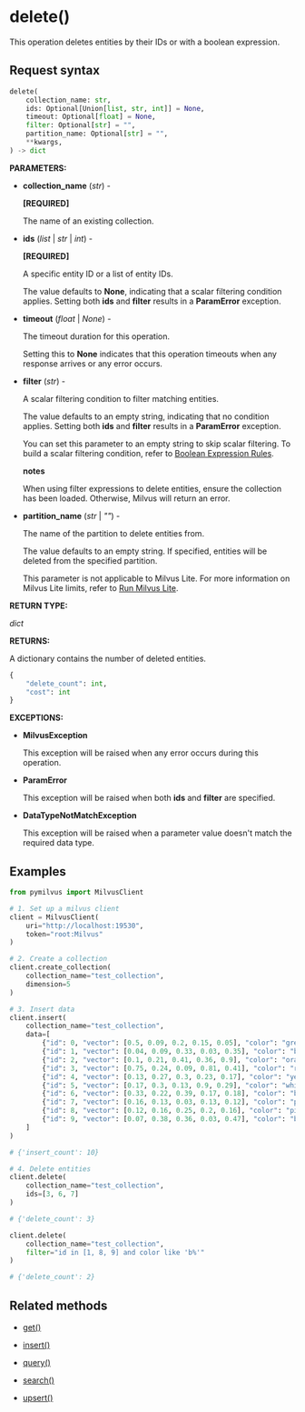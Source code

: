 # delete()

This operation deletes entities by their IDs or with a boolean expression.

## Request syntax

```python
delete(
    collection_name: str,
    ids: Optional[Union[list, str, int]] = None,
    timeout: Optional[float] = None,
    filter: Optional[str] = "",
    partition_name: Optional[str] = "",
    **kwargs,
) -> dict
```

**PARAMETERS:**

- **collection_name** (*str*) -

    **[REQUIRED]**

    The name of an existing collection.

- **ids** (*list* | *str* | *int*) -

    **[REQUIRED]**

    A specific entity ID or a list of entity IDs.

    The value defaults to **None**, indicating that a scalar filtering condition applies. Setting both **ids** and **filter** results in a **ParamError** exception.

- **timeout** (*float* | *None*) -

    The timeout duration for this operation. 

    Setting this to **None** indicates that this operation timeouts when any response arrives or any error occurs.

- **filter** (*str*) -

    A scalar filtering condition to filter matching entities. 

    The value defaults to an empty string, indicating that no condition applies. Setting both **ids** and **filter** results in a **ParamError** exception.

    You can set this parameter to an empty string to skip scalar filtering. To build a scalar filtering condition, refer to [Boolean Expression Rules](https://milvus.io/docs/boolean.md). 

    <div class="admonition note">

    <p><b>notes</b></p>

    <p>When using filter expressions to delete entities, ensure the collection has been loaded. Otherwise, Milvus will return an error.</p>

    </div>

- **partition_name** (*str* | *""*) -

    The name of the partition to delete entities from.

    The value defaults to an empty string. If specified, entities will be deleted from the specified partition.

    This parameter is not applicable to Milvus Lite. For more information on Milvus Lite limits, refer to [Run Milvus Lite](https://milvus.io/docs/milvus_lite.md).

**RETURN TYPE:**

*dict*

**RETURNS:**

A dictionary contains the number of deleted entities.

```python
{
    "delete_count": int,
    "cost": int
}
```

**EXCEPTIONS:**

- **MilvusException**

    This exception will be raised when any error occurs during this operation.

- **ParamError**

    This exception will be raised when both **ids** and **filter** are specified.

- **DataTypeNotMatchException**

    This exception will be raised when a parameter value doesn't match the required data type.

## Examples

```python
from pymilvus import MilvusClient

# 1. Set up a milvus client
client = MilvusClient(
    uri="http://localhost:19530",
    token="root:Milvus"
)

# 2. Create a collection
client.create_collection(
    collection_name="test_collection",
    dimension=5
)

# 3. Insert data
client.insert(
    collection_name="test_collection",
    data=[
        {"id": 0, "vector": [0.5, 0.09, 0.2, 0.15, 0.05], "color": "green"},
        {"id": 1, "vector": [0.04, 0.09, 0.33, 0.03, 0.35], "color": "blue"},
        {"id": 2, "vector": [0.1, 0.21, 0.41, 0.36, 0.9], "color": "orange"},
        {"id": 3, "vector": [0.75, 0.24, 0.09, 0.81, 0.41], "color": "red"},
        {"id": 4, "vector": [0.13, 0.27, 0.3, 0.23, 0.17], "color": "yellow"},
        {"id": 5, "vector": [0.17, 0.3, 0.13, 0.9, 0.29], "color": "white"},
        {"id": 6, "vector": [0.33, 0.22, 0.39, 0.17, 0.18], "color": "black"},
        {"id": 7, "vector": [0.16, 0.13, 0.03, 0.13, 0.12], "color": "purple"},
        {"id": 8, "vector": [0.12, 0.16, 0.25, 0.2, 0.16], "color": "pink"},
        {"id": 9, "vector": [0.07, 0.38, 0.36, 0.03, 0.47], "color": "brown"}
    ]
)

# {'insert_count': 10}

# 4. Delete entities
client.delete(
    collection_name="test_collection",
    ids=[3, 6, 7]
)

# {'delete_count': 3}

client.delete(
    collection_name="test_collection",
    filter="id in [1, 8, 9] and color like 'b%'"
)

# {'delete_count': 2}
```

## Related methods

- [get()](get.md)

- [insert()](insert.md)

- [query()](query.md)

- [search()](search.md)

- [upsert()](upsert.md)

